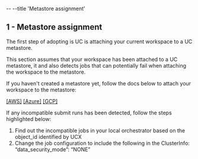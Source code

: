 -- --title 'Metastore assignment'

## 1 - Metastore assignment

The first step of adopting is UC is attaching your current workspace to a UC metastore.

This section assumes that your workspace has been attached to a UC metastore, it and also detects jobs that can potentially fail when attaching the workspace to the metastore.

If you haven't created a metastore yet, follow the docs below to attach your workspace to the metastore:

[[AWS]](https://docs.databricks.com/en/data-governance/unity-catalog/enable-workspaces.html)
[[Azure]](https://learn.microsoft.com/en-us/azure/databricks/data-governance/unity-catalog/enable-workspaces)
[[GCP]](https://docs.gcp.databricks.com/data-governance/unity-catalog/enable-workspaces.html)

If any incompatible submit runs has been detected, follow the steps highlighted below:

1. Find out the incompatible jobs in your local orchestrator based on the object_id identified by UCX
2. Change the job configuration to include the following in the ClusterInfo:   “data_security_mode”: “NONE”
